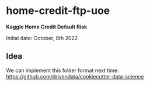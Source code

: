 # home-credit-ftp-uoe

**Kaggle Home Credit Default Risk**

Initial date: October, 8th 2022


## Idea
We can implement this folder format next time: https://github.com/drivendata/cookiecutter-data-science